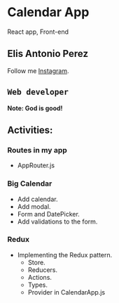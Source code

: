 # Calendar App

React app, Front-end

## Elis Antonio Perez

Follow me [Instagram](https://instagram.com/elisperezmusic).

## `Web developer`

**Note: God is good!**

## Activities:

### Routes in my app
- AppRouter.js

### Big Calendar
- Add calendar.
- Add modal.
- Form and DatePicker.
- Add validations to the form.

### Redux
- Implementing the Redux pattern.
  - Store.
  - Reducers.
  - Actions.
  - Types.
  - Provider in CalendarApp.js